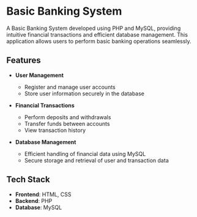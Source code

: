 
# Basic Banking System

A Basic Banking System developed using PHP and MySQL, providing intuitive financial transactions and efficient database management. This application allows users to perform basic banking operations seamlessly.

## Features

- **User Management**
  - Register and manage user accounts
  - Store user information securely in the database

- **Financial Transactions**
  - Perform deposits and withdrawals
  - Transfer funds between accounts
  - View transaction history

- **Database Management**
  - Efficient handling of financial data using MySQL
  - Secure storage and retrieval of user and transaction data

## Tech Stack

- **Frontend**: HTML, CSS
- **Backend**: PHP
- **Database**: MySQL

